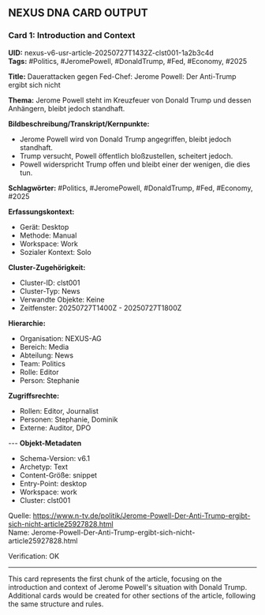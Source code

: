 ## NEXUS DNA CARD OUTPUT

### Card 1: Introduction and Context

**UID:** nexus-v6-usr-article-20250727T1432Z-clst001-1a2b3c4d  
**Tags:** #Politics, #JeromePowell, #DonaldTrump, #Fed, #Economy, #2025

**Title:** Dauerattacken gegen Fed-Chef: Jerome Powell: Der Anti-Trump ergibt sich nicht

**Thema:** Jerome Powell steht im Kreuzfeuer von Donald Trump und dessen Anhängern, bleibt jedoch standhaft.

**Bildbeschreibung/Transkript/Kernpunkte:**
- Jerome Powell wird von Donald Trump angegriffen, bleibt jedoch standhaft.
- Trump versucht, Powell öffentlich bloßzustellen, scheitert jedoch.
- Powell widerspricht Trump offen und bleibt einer der wenigen, die dies tun.

**Schlagwörter:** #Politics, #JeromePowell, #DonaldTrump, #Fed, #Economy, #2025



**Erfassungskontext:**
- Gerät: Desktop
- Methode: Manual
- Workspace: Work
- Sozialer Kontext: Solo

**Cluster-Zugehörigkeit:**
- Cluster-ID: clst001
- Cluster-Typ: News
- Verwandte Objekte: Keine
- Zeitfenster: 20250727T1400Z - 20250727T1800Z

**Hierarchie:**
- Organisation: NEXUS-AG
- Bereich: Media
- Abteilung: News
- Team: Politics
- Rolle: Editor
- Person: Stephanie

**Zugriffsrechte:**
- Rollen: Editor, Journalist
- Personen: Stephanie, Dominik
- Externe: Auditor, DPO

--- **Objekt-Metadaten**
- Schema-Version: v6.1
- Archetyp: Text
- Content-Größe: snippet
- Entry-Point: desktop
- Workspace: work
- Cluster: clst001

Quelle: https://www.n-tv.de/politik/Jerome-Powell-Der-Anti-Trump-ergibt-sich-nicht-article25927828.html  
Name: Jerome-Powell-Der-Anti-Trump-ergibt-sich-nicht-article25927828.html

Verification: OK

---

This card represents the first chunk of the article, focusing on the introduction and context of Jerome Powell's situation with Donald Trump. Additional cards would be created for other sections of the article, following the same structure and rules.
